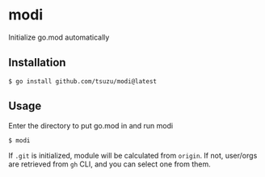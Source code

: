 # modi
Initialize go.mod automatically

## Installation
```
$ go install github.com/tsuzu/modi@latest
```

## Usage
Enter the directory to put go.mod in and run modi
```console
$ modi
```

If `.git` is initialized, module will be calculated from `origin`.
If not, user/orgs are retrieved from `gh` CLI, and you can select one from them.
